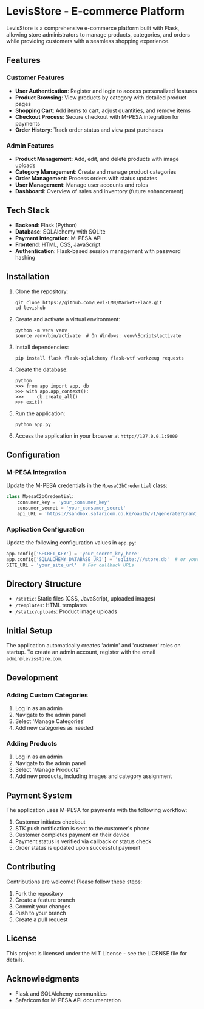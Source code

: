# LevisStore - E-commerce Platform

LevisStore is a comprehensive e-commerce platform built with Flask, allowing store administrators to manage products, categories, and orders while providing customers with a seamless shopping experience.

## Features

### Customer Features
- **User Authentication**: Register and login to access personalized features
- **Product Browsing**: View products by category with detailed product pages
- **Shopping Cart**: Add items to cart, adjust quantities, and remove items
- **Checkout Process**: Secure checkout with M-PESA integration for payments
- **Order History**: Track order status and view past purchases

### Admin Features
- **Product Management**: Add, edit, and delete products with image uploads
- **Category Management**: Create and manage product categories
- **Order Management**: Process orders with status updates
- **User Management**: Manage user accounts and roles
- **Dashboard**: Overview of sales and inventory (future enhancement)

## Tech Stack

- **Backend**: Flask (Python)
- **Database**: SQLAlchemy with SQLite
- **Payment Integration**: M-PESA API
- **Frontend**: HTML, CSS, JavaScript
- **Authentication**: Flask-based session management with password hashing

## Installation

1. Clone the repository:
   ```
   git clone https://github.com/Levi-LMN/Market-Place.git
   cd levishub
   ```

2. Create and activate a virtual environment:
   ```
   python -m venv venv
   source venv/bin/activate  # On Windows: venv\Scripts\activate
   ```

3. Install dependencies:
   ```
   pip install flask flask-sqlalchemy flask-wtf werkzeug requests
   ```

4. Create the database:
   ```
   python
   >>> from app import app, db
   >>> with app.app_context():
   >>>     db.create_all()
   >>> exit()
   ```

5. Run the application:
   ```
   python app.py
   ```

6. Access the application in your browser at `http://127.0.0.1:5000`

## Configuration

### M-PESA Integration

Update the M-PESA credentials in the `MpesaC2bCredential` class:
```python
class MpesaC2bCredential:
    consumer_key = 'your_consumer_key'
    consumer_secret = 'your_consumer_secret'
    api_URL = 'https://sandbox.safaricom.co.ke/oauth/v1/generate?grant_type=client_credentials'
```

### Application Configuration

Update the following configuration values in `app.py`:
```python
app.config['SECRET_KEY'] = 'your_secret_key_here'
app.config['SQLALCHEMY_DATABASE_URI'] = 'sqlite:///store.db'  # or your preferred database
SITE_URL = 'your_site_url'  # For callback URLs
```

## Directory Structure

- `/static`: Static files (CSS, JavaScript, uploaded images)
- `/templates`: HTML templates
- `/static/uploads`: Product image uploads 

## Initial Setup

The application automatically creates 'admin' and 'customer' roles on startup. To create an admin account, register with the email `admin@levisstore.com`.

## Development

### Adding Custom Categories

1. Log in as an admin
2. Navigate to the admin panel
3. Select 'Manage Categories'
4. Add new categories as needed

### Adding Products

1. Log in as an admin
2. Navigate to the admin panel
3. Select 'Manage Products'
4. Add new products, including images and category assignment

## Payment System

The application uses M-PESA for payments with the following workflow:
1. Customer initiates checkout
2. STK push notification is sent to the customer's phone
3. Customer completes payment on their device
4. Payment status is verified via callback or status check
5. Order status is updated upon successful payment

## Contributing

Contributions are welcome! Please follow these steps:
1. Fork the repository
2. Create a feature branch
3. Commit your changes
4. Push to your branch
5. Create a pull request

## License

This project is licensed under the MIT License - see the LICENSE file for details.

## Acknowledgments

- Flask and SQLAlchemy communities
- Safaricom for M-PESA API documentation
